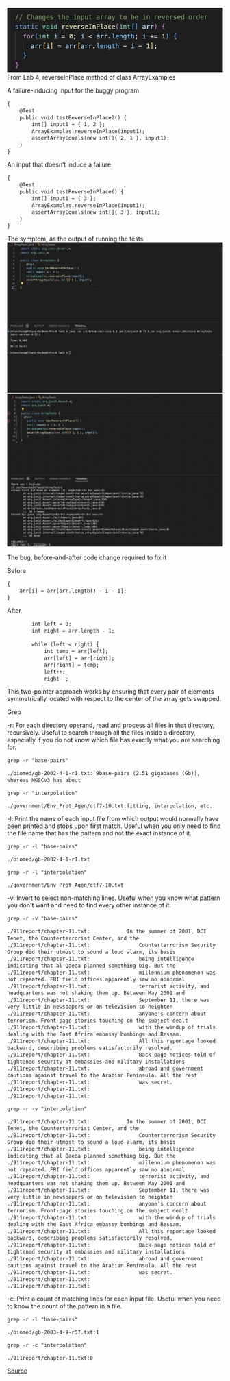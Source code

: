 ![Image](lab4bug.png)
From Lab 4, reverseInPlace method of class ArrayExamples

A failure-inducing input for the buggy program

```
{
    @Test 
	public void testReverseInPlace2() {
        int[] input1 = { 1, 2 };
        ArrayExamples.reverseInPlace(input1);
        assertArrayEquals(new int[]{ 2, 1 }, input1);
	}
}
```

An input that doesn’t induce a failure

```
{
   	@Test 
	public void testReverseInPlace() {
        int[] input1 = { 3 };
        ArrayExamples.reverseInPlace(input1);
        assertArrayEquals(new int[]{ 3 }, input1);
	}
}
```

The symptom, as the output of running the tests
![Image](nofailureinput.png)
![Image](failureinput.png)

The bug, before-and-after code change required to fix it 

Before

```
{
    arr[i] = arr[arr.length() - i - 1];
}
```

After

```
        int left = 0;
        int right = arr.length - 1;

        while (left < right) {
            int temp = arr[left];
            arr[left] = arr[right];
            arr[right] = temp;
            left++;
            right--;
```

This two-pointer approach works by ensuring that every pair of elements symmetrically located with respect to the center of the array gets swapped.



Grep

-r: For each directory operand, read and process all files in that directory, recursively. Useful to search through all the files inside a directory, especially if you do not know which file has exactly what you are searching for.

```
grep -r "base-pairs"
```

```
./biomed/gb-2002-4-1-r1.txt: 9base-pairs (2.51 gigabases (Gb)), whereas MGSCv3 has about
```

```
grep -r "interpolation"
```

```
./government/Env_Prot_Agen/ctf7-10.txt:fitting, interpolation, etc.
```

-l: Print the name of each input file from which output would normally have been printed and stops upon first match. Useful when you only need to find the file name that has the pattern and not the exact instance of it.

```
grep -r -l "base-pairs"
```

```
./biomed/gb-2002-4-1-r1.txt
```

```
grep -r -l "interpolation"
```

```
./government/Env_Prot_Agen/ctf7-10.txt
```

-v: Invert to select non-matching lines. Useful when you know what pattern you don't want and need to find every other instance of it.

```
grep -r -v "base-pairs"
```

```
./911report/chapter-11.txt:            In the summer of 2001, DCI Tenet, the Counterterrorist Center, and the
./911report/chapter-11.txt:                Counterterrorism Security Group did their utmost to sound a loud alarm, its basis
./911report/chapter-11.txt:                being intelligence indicating that al Qaeda planned something big. But the
./911report/chapter-11.txt:                millennium phenomenon was not repeated. FBI field offices apparently saw no abnormal
./911report/chapter-11.txt:                terrorist activity, and headquarters was not shaking them up. Between May 2001 and
./911report/chapter-11.txt:                September 11, there was very little in newspapers or on television to heighten
./911report/chapter-11.txt:                anyone's concern about terrorism. Front-page stories touching on the subject dealt
./911report/chapter-11.txt:                with the windup of trials dealing with the East Africa embassy bombings and Ressam.
./911report/chapter-11.txt:                All this reportage looked backward, describing problems satisfactorily resolved.
./911report/chapter-11.txt:                Back-page notices told of tightened security at embassies and military installations
./911report/chapter-11.txt:                abroad and government cautions against travel to the Arabian Peninsula. All the rest
./911report/chapter-11.txt:                was secret.
./911report/chapter-11.txt:        
./911report/chapter-11.txt:    
```

```
grep -r -v "interpolation"
```

```
./911report/chapter-11.txt:            In the summer of 2001, DCI Tenet, the Counterterrorist Center, and the
./911report/chapter-11.txt:                Counterterrorism Security Group did their utmost to sound a loud alarm, its basis
./911report/chapter-11.txt:                being intelligence indicating that al Qaeda planned something big. But the
./911report/chapter-11.txt:                millennium phenomenon was not repeated. FBI field offices apparently saw no abnormal
./911report/chapter-11.txt:                terrorist activity, and headquarters was not shaking them up. Between May 2001 and
./911report/chapter-11.txt:                September 11, there was very little in newspapers or on television to heighten
./911report/chapter-11.txt:                anyone's concern about terrorism. Front-page stories touching on the subject dealt
./911report/chapter-11.txt:                with the windup of trials dealing with the East Africa embassy bombings and Ressam.
./911report/chapter-11.txt:                All this reportage looked backward, describing problems satisfactorily resolved.
./911report/chapter-11.txt:                Back-page notices told of tightened security at embassies and military installations
./911report/chapter-11.txt:                abroad and government cautions against travel to the Arabian Peninsula. All the rest
./911report/chapter-11.txt:                was secret.
./911report/chapter-11.txt:        
./911report/chapter-11.txt:    
```

-c: Print a count of matching lines for each input file. Useful when you need to know the count of the pattern in a file.

```
grep -r -l "base-pairs"
```

```
./biomed/gb-2003-4-9-r57.txt:1
```

```
grep -r -c "interpolation"
```

```
./911report/chapter-11.txt:0
```


[Source](https://www.gnu.org/software/grep/manual/grep.html#Command_002dline-Options)